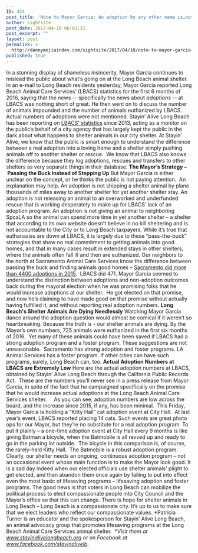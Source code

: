 ```yaml
---
ID: 424
post_title: 'Note to Mayor Garcia: An adoption by any other name is…not an adoption'
author: sightsite
post_date: 2017-04-10 06:01:31
post_excerpt: ""
layout: post
permalink: >
  http://dannymejiaindev.com/sightsite/2017/04/10/note-to-mayor-garcia-an-adoption-by-any-other-name-isnot-an-adoption/
published: true
---
```

In a stunning display of shameless insincerity, Mayor Garcia continues to mislead the public about what’s going on at the Long Beach animal shelter. In an e-mail to Long Beach residents yesterday, Mayor Garcia reported Long Beach Animal Care Services’ (LBACS) statistics for the first 6 months of 2016, saying that the news -- specifically the news about *adoptions* -- at LBACS was nothing short of great. He then went on to discuss the number of animals impounded and the number of animals euthanized by LBACS. Actual numbers of adoptions were not mentioned. Stayin’ Alive Long Beach has been reporting on [LBACS’ statistics][1] since 2013, acting as a monitor on the public’s behalf of a city agency that has largely kept the public in the dark about what happens to shelter animals in our city shelter. At Stayin’ Alive, we know that the public is smart enough to understand the difference between a real adoption into a loving home and a shelter simply pushing animals off to another shelter or rescue.  We know that LBACS also knows the difference because they log adoptions, rescues and transfers to other shelters as very separate things in their database. **The Mayor’s Strategy –  Passing the Buck Instead of Stepping Up** But Mayor Garcia is either unclear on the concept, or he thinks the public is not paying attention.  An explanation may help. An adoption is not shipping a shelter animal by plane thousands of miles away to another shelter for yet another shelter stay. An adoption is not releasing an animal to an overworked and underfunded rescue that is working desperately to make up for LBACS’ lack of an adoption program. An adoption is not giving an animal to neighboring SpcaLA so the animal can spend more time in yet another shelter – a shelter that according to its own website doesn’t believe in no kill sheltering and is not accountable to the City or to Long Beach taxpayers. While it’s true that euthanasias are down at LBACS, it is largely due to these “pass-the-buck” strategies that show no real commitment to getting animals into good homes, and that in many cases result in extended stays in other shelters, where the animals often fall ill and then are euthanized. Our neighbors to the north at Sacramento Animal Care Services know the difference between passing the buck and finding animals good homes – [Sacramento did more than 4400 adoptions in 2015][2].  LBACS did 471. Mayor Garcia seemed to understand the distinction between adoptions and non-adoption outcomes back during the mayoral election when he was promising folks that he would increase adoptions at our shelter.  He got elected on that promise, and now he’s claiming to have made good on that promise without actually having fulfilled it, and without reporting real adoption numbers. **Long Beach's Shelter Animals Are Dying Needlessly** Watching Mayor Garcia dance around the adoption question would almost be comical if it weren’t so heartbreaking. Because the truth is - our shelter animals are dying. By the Mayor’s own numbers, 725 animals were euthanized in the first six months of 2016.  Yet many of these animals could have been saved if LBACS had a strong adoption program and a foster program. These suggestions are not unreasonable.  Sacramento has strong adoption and foster programs. LA Animal Services has a foster program. If other cities can have such programs, surely, Long Beach can, too. **Actual Adoption Numbers at LBACS are Extremely Low** Here are the actual adoption numbers at LBACS, obtained by Stayin’ Alive Long Beach through the California Public Records Act.  These are the numbers you’ll never see in a press release from Mayor Garcia, in spite of the fact that he campaigned specifically on the promise that he would increase actual adoptions at the Long Beach Animal Care Services shelter.     As you can see, adoption numbers are low across the board, and the increase since 2015, if any, has been minimal. ​ This Friday, Mayor Garcia is holding a “Kitty Hall” cat adoption event at City Hall.  At last year’s event, LBACS reported placing 14 cats. Such events are great photo ops for our Mayor, but they’re no substitute for a real adoption program. To put it plainly – a one-time adoption event at City Hall every 9 months is like giving Batman a bicycle, when the Batmobile is all revved up and ready to go in the parking lot outside.  The bicycle in this comparison is, of course, the rarely-held Kitty Hall.  The Batmobile is a robust adoption program.  Clearly, our shelter needs an ongoing, continuous adoption program – not an occasional event whose main function is to make the Mayor look good. It is a sad day indeed when our elected officials use shelter animals’ plight to get elected, and then abandon them once again by failing to put into effect even the most basic of lifesaving programs – lifesaving adoption and foster programs. The good news is that voters in Long Beach can mobilize the political process to elect compassionate people into City Council and the Mayor’s office so that this can change. There is hope for shelter animals in Long Beach – Long Beach is a compassionate city. It’s up to us to make sure that we elect leaders who reflect our compassionate values. *Patricia Turner is an educator and the spokesperson for Stayin’ Alive Long Beach, an animal advocacy group that promotes lifesaving programs at the Long Beach Animal Care Services animal shelter.  **Visit them at www.stayinalivelongbeach.org or on Facebook at www.facebook.com/stayinalivelb.*

 [1]: http://www.stayinalivelongbeach.org/lbacss-numbers.html
 [2]: http://www.cityofsacramento.org/General-Services/Animal-Care/About-Us/The%20Numbers